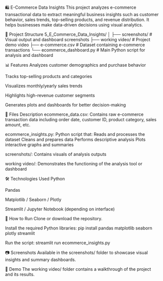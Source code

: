 🛍️ E-Commerce Data Insights
This project analyzes e-commerce transactional data to extract meaningful business insights such as customer behavior, sales trends, top-selling products, and revenue distribution. It helps businesses make data-driven decisions using visual analytics.

📁 Project Structure
5_E_Commerce_Data_Insights/
│
├── screenshots/                  # Visual output and dashboard screenshots
├── working video/               # Project demo video
├── e-commerce.csv           # Dataset containing e-commerce transactions
└── ecommerce_dashboard.py        # Main Python script for analysis and dashboard

📊 Features
Analyzes customer demographics and purchase behavior

Tracks top-selling products and categories

Visualizes monthly/yearly sales trends

Highlights high-revenue customer segments

Generates plots and dashboards for better decision-making

🧾 Files Description
ecommerce_data.csv: Contains raw e-commerce transaction data including order date, customer ID, product category, sales amount, etc.

ecommerce_insights.py: 
 Python script that:
  Reads and processes the dataset
  Cleans and prepares data
  Performs descriptive analysis
  Plots interactive graphs and summaries

screenshots/: Contains visuals of analysis outputs

working video/: Demonstrates the functioning of the analysis tool or dashboard

🛠️ Technologies Used
Python

Pandas

Matplotlib / Seaborn / Plotly

Streamlit / Jupyter Notebook (depending on interface)

🚀 How to Run
Clone or download the repository.

Install the required Python libraries:
pip install pandas matplotlib seaborn plotly streamlit

Run the script:
streamlit run ecommerce_insights.py

📷 Screenshots
Available in the screenshots/ folder to showcase visual insights and summary dashboards.

🎥 Demo
The working video/ folder contains a walkthrough of the project and its results.

